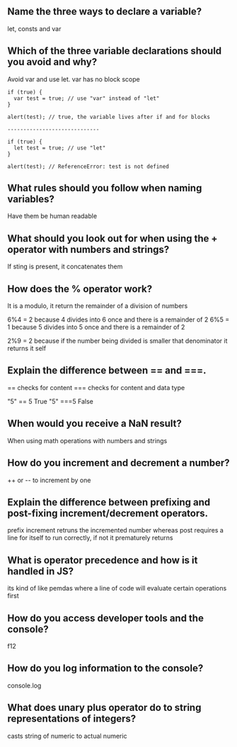 ## Name the three ways to declare a variable?
let, consts and var

## Which of the three variable declarations should you avoid and why?
Avoid var and use let. var has no block scope

```
if (true) {
  var test = true; // use "var" instead of "let"
}

alert(test); // true, the variable lives after if and for blocks

-----------------------------

if (true) {
  let test = true; // use "let"
}

alert(test); // ReferenceError: test is not defined

```

## What rules should you follow when naming variables?
Have them be human readable

## What should you look out for when using the + operator with numbers and strings?
If sting is present, it concatenates them

## How does the % operator work?
It is a modulo, it return the remainder of a division of numbers

6%4 = 2 because 4 divides into 6 once and there is a remainder of 2
6%5 = 1 because 5 divides into 5 once and there is a remainder of 2

2%9 = 2 because if the number being divided is smaller that denominator it returns it self


## Explain the difference between == and ===.

== checks for content
=== checks for content and data type

"5" == 5 True
"5" ===5 False

## When would you receive a NaN result?

When using math operations with numbers and strings

## How do you increment and decrement a number?

++ or -- to increment by one

## Explain the difference between prefixing and post-fixing increment/decrement operators.

prefix increment retruns the incremented number whereas post requires a line for itself to run correctly, if not it prematurely returns

## What is operator precedence and how is it handled in JS?
its kind of like pemdas where a line of code will evaluate certain operations first

## How do you access developer tools and the console?
f12

## How do you log information to the console?
console.log

## What does unary plus operator do to string representations of integers?
casts string of numeric to actual numeric


